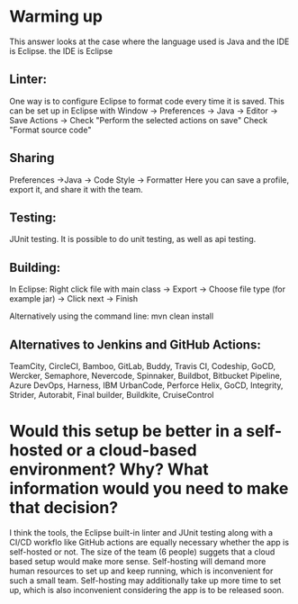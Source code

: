 # Warming up
This answer looks at the case where
the language used is Java and the IDE is Eclipse.
the IDE is Eclipse


## Linter:
One way is to configure Eclipse to format code every time it is saved. This can be set up in Eclipse with Window → Preferences → Java → Editor → Save Actions →
Check "Perform the selected actions on save"
Check "Format source code"


## Sharing
Preferences →Java → Code Style → Formatter
Here you can save a profile, export it, and share it with the team.


## Testing:
JUnit testing. It is possible to do unit testing, as well as api testing.


## Building:
In Eclipse: Right click file with main class → Export → Choose file type (for example jar) → Click next → Finish


Alternatively using the command line: mvn clean install


## Alternatives to Jenkins and GitHub Actions:
TeamCity, CircleCI, Bamboo, GitLab, Buddy, Travis CI, Codeship, GoCD, Wercker, Semaphore, Nevercode, Spinnaker, Buildbot, Bitbucket Pipeline, Azure DevOps, Harness, IBM UrbanCode, Perforce Helix, GoCD, Integrity, Strider, Autorabit, Final builder, Buildkite, CruiseControl


# Would this setup be better in a self-hosted or a cloud-based environment? Why? What information would you need to make that decision?

I think the tools, the Eclipse built-in linter and JUnit testing along with a CI/CD workflo like GitHub actions are equally necessary whether the app is self-hosted or not. The size of the team (6 people) suggets that a cloud based setup would make more sense. Self-hosting will demand more human resources to set up and keep running, which is inconvenient for such a small team. Self-hosting may additionally take up more time to set up, which is also inconvenient considering the app is to be released soon.
